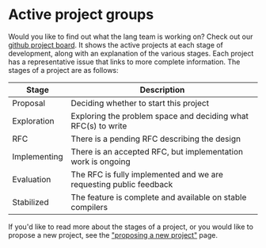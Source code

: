 # Active project groups

Would you like to find out what the lang team is working on? Check out
our [github project board]. It shows the active projects at each stage
of development, along with an explanation of the various stages. Each
project has a representative issue that links to more complete
information. The stages of a project are as follows: 

[github project board]: https://github.com/rust-lang/lang-team/projects/2
[proposing a project]: ./proposing_a_project.html

| Stage | Description |
| --- | --- |
| Proposal | Deciding whether to start this project |
| Exploration | Exploring the problem space and deciding what RFC(s) to write |
| RFC | There is a pending RFC describing the design |
| Implementing | There is an accepted RFC, but implementation work is ongoing |
| Evaluation | The RFC is fully implemented and we are requesting public feedback |
| Stabilized | The feature is complete and available on stable compilers |

If you'd like to read more about the stages of a project, or you would
like to propose a new project, see the ["proposing a new
project"](./proposing_a_project.md) page.

